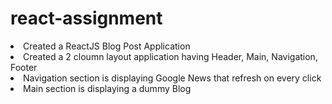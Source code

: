 # react-assignment
 <li>Created a ReactJS Blog Post Application</li>
 <li>Created a 2 cloumn layout application having Header, Main, Navigation, Footer</li>
 <li>Navigation section is displaying Google News that refresh on every click</li>
 <li>Main section is displaying a dummy Blog</li>
